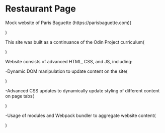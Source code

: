 # Restaurant Page
<p>Mock  website of Paris Baguette (https://parisbaguette.com)(</p>)
<p>This site was built as a continuance of the Odin Project curriculum(</p>)
<p>Website consists of advanced HTML, CSS, and JS, including: </p>
<p>-Dynamic DOM manipulation to update content on the site(</p>)
<p>-Advanced CSS updates to dynamically update styling of different content on page tabs(</p>)
<p>-Usage of modules and Webpack bundler to aggregate website content(</p>)

